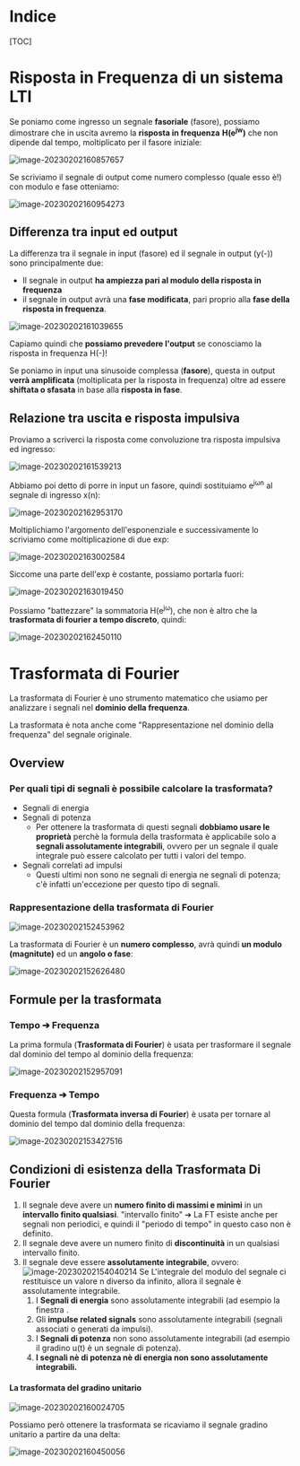 # Indice

[TOC]

# Risposta in Frequenza di un sistema LTI

Se poniamo come ingresso un segnale **fasoriale** (fasore), possiamo dimostrare che in uscita avremo la **risposta in frequenza** **H(e<sup>jw</sup>)** che non dipende dal tempo, moltiplicato per il fasore iniziale:

![image-20230202160857657](./assets/image-20230202160857657.png)

Se scriviamo il segnale di output come numero complesso (quale esso è!) con modulo e fase otteniamo:

![image-20230202160954273](./assets/image-20230202160954273.png)

## Differenza tra input ed output

La differenza tra il segnale in input (fasore) ed il segnale in output (y(-)) sono principalmente due:

- Il segnale in output **ha ampiezza pari al modulo della risposta in frequenza**
- il segnale in output avrà una **fase modificata**, pari proprio alla **fase della risposta in frequenza**.

![image-20230202161039655](./assets/image-20230202161039655.png)

Capiamo quindi che **possiamo prevedere l'output** se conosciamo la risposta in frequenza H(-)!

Se poniamo in input una sinusoide complessa (**fasore**), questa in output **verrà amplificata** (moltiplicata per la risposta in frequenza) oltre ad essere **shiftata o sfasata** in base alla **risposta in fase**.

## Relazione tra uscita e risposta impulsiva

Proviamo a scriverci la risposta come convoluzione tra risposta impulsiva ed ingresso:

![image-20230202161539213](./assets/image-20230202161539213.png)

Abbiamo poi detto di porre in input un fasore, quindi sostituiamo e<sup>jωn</sup> al segnale di ingresso x(n):

![image-20230202162953170](./assets/image-20230202162953170.png)

Moltiplichiamo l'argomento dell'esponenziale e successivamente lo scriviamo come moltiplicazione di due exp:

![image-20230202163002584](./assets/image-20230202163002584.png)

Siccome una parte dell'exp è costante, possiamo portarla fuori:

![image-20230202163019450](./assets/image-20230202163019450.png)

Possiamo "battezzare" la sommatoria H(e<sup>jω</sup>), che non è altro che la **trasformata di fourier a tempo discreto**, quindi:

![image-20230202162450110](./assets/image-20230202162450110.png)



# Trasformata di Fourier

La trasformata di Fourier è uno strumento matematico che usiamo per analizzare i segnali nel **dominio della frequenza**.

La trasformata è nota anche come "Rappresentazione nel dominio della frequenza" del segnale originale.

## Overview

### Per quali tipi di segnali è possibile calcolare la trasformata?

- Segnali di energia
- Segnali di potenza
  - Per ottenere la trasformata di questi segnali **dobbiamo usare le proprietà** perchè la formula della trasformata è applicabile solo a **segnali assolutamente integrabili**, ovvero per un segnale il quale integrale può essere calcolato per tutti i valori del tempo.
- Segnali correlati ad impulsi
  - Questi ultimi non sono ne segnali di energia ne segnali di potenza; c'è infatti un'eccezione per questo tipo di segnali.

### Rappresentazione della trasformata di Fourier

![image-20230202152453962](./assets/image-20230202152453962.png)

La trasformata di Fourier è un **numero complesso**, avrà quindi **un modulo (magnitute)** ed un **angolo o fase**:

![image-20230202152626480](./assets/image-20230202152626480.png)

## Formule per la trasformata

### Tempo ➔ Frequenza

La prima formula (**Trasformata di Fourier**) è usata per trasformare il segnale dal dominio del tempo al dominio della frequenza:

![image-20230202152957091](./assets/image-20230202152957091.png)

### Frequenza ➔ Tempo

Questa formula (**Trasformata inversa di Fourier**) è usata per tornare al dominio del tempo dal dominio della frequenza:

![image-20230202153427516](./assets/image-20230202153427516.png)

## Condizioni di esistenza della Trasformata Di Fourier

1. Il segnale deve avere un **numero finito di massimi e minimi** in un **intervallo finito qualsiasi**.
   "intervallo finito" ➔ La FT esiste anche per segnali non periodici, e quindi il "periodo di tempo" in questo caso non è definito.
2. Il segnale deve avere un numero finito di **discontinuità**  in un qualsiasi intervallo finito.
3. Il segnale deve essere **assolutamente integrabile**, ovvero:
   ![image-20230202154040214](./assets/image-20230202154040214.png)
   Se L'integrale del modulo del segnale ci restituisce un valore n diverso da infinito, allora il segnale è assolutamente integrabile.
   1. I **Segnali di energia** sono assolutamente integrabili (ad esempio la finestra .
   2. Gli **impulse related signals** sono assolutamente integrabili (segnali associati o generati da impulsi).
   3. I **Segnali di potenza** non sono assolutamente integrabili (ad esempio il gradino u(t) è un segnale di potenza).
   4. **I segnali nè di potenza nè di energia non sono assolutamente integrabili.**

#### La trasformata del gradino unitario

![image-20230202160024705](./assets/image-20230202160024705.png)

Possiamo però ottenere la trasformata se ricaviamo il segnale gradino unitario a partire da una delta:

![image-20230202160450056](./assets/image-20230202160450056.png)

